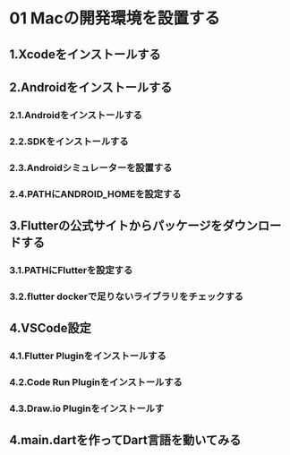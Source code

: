 # 01 Macの開発環境を設置する

## 1.Xcodeをインストールする

## 2.Androidをインストールする

### 2.1.Androidをインストールする

### 2.2.SDKをインストールする

### 2.3.Androidシミュレーターを設置する

### 2.4.PATHにANDROID_HOMEを設定する

## 3.Flutterの公式サイトからパッケージをダウンロードする

### 3.1.PATHにFlutterを設定する

### 3.2.flutter dockerで足りないライブラリをチェックする

## 4.VSCode設定

### 4.1.Flutter Pluginをインストールする

### 4.2.Code Run Pluginをインストールする

### 4.3.Draw.io Pluginをインストールす

## 4.main.dartを作ってDart言語を動いてみる